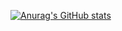 [![Anurag's GitHub stats](https://readme-clone-orex-atwsgjuvs-ktn44295080s-projects.vercel.app/api?username=KTN44295080&theme=nightowl&show_icons=true&count_private=true)](https://github.com/anuraghazra/github-readme-stats)
